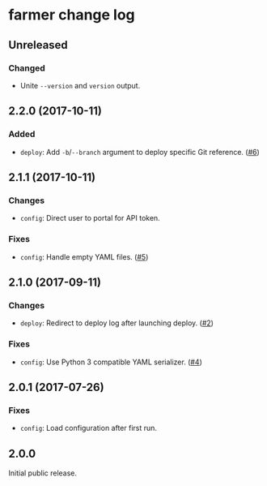 # farmer change log

## Unreleased

### Changed

* Unite `--version` and `version` output.

## 2.2.0 (2017-10-11)

### Added

* `deploy`: Add `-b`/`--branch` argument to deploy specific Git reference. ([#6])

## 2.1.1 (2017-10-11)

### Changes

* `config`: Direct user to portal for API token.

### Fixes

* `config`: Handle empty YAML files. ([#5])

## 2.1.0 (2017-09-11)

### Changes

* `deploy`: Redirect to deploy log after launching deploy. ([#2])

### Fixes

* `config`: Use Python 3 compatible YAML serializer. ([#4])

## 2.0.1 (2017-07-26)

### Fixes

* `config`: Load configuration after first run.

##  2.0.0

Initial public release.

[#2]: https://github.com/vmfarms/farmer/pull/2
[#4]: https://github.com/vmfarms/farmer/issues/4
[#5]: https://github.com/vmfarms/farmer/issues/5
[#6]: https://github.com/vmfarms/farmer/issues/6
